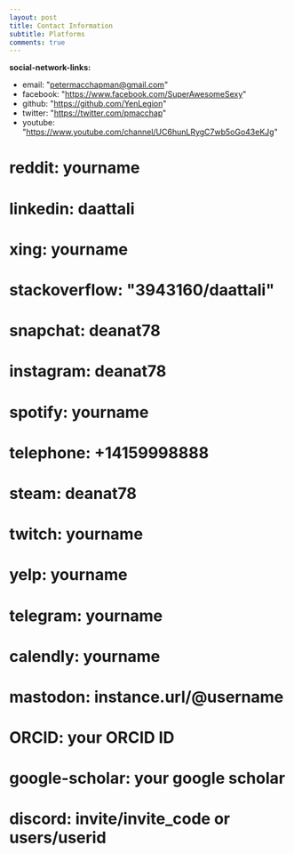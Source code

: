 ```yaml
---
layout: post
title: Contact Information
subtitle: Platforms
comments: true
---
```


**social-network-links:**
 - email: "petermacchapman@gmail.com"
 - facebook: "https://www.facebook.com/SuperAwesomeSexy"
 - github: "https://github.com/YenLegion"
 - twitter: "https://twitter.com/pmacchap"
 - youtube: "https://www.youtube.com/channel/UC6hunLRygC7wb5oGo43eKJg"


#  reddit: yourname
#  linkedin: daattali
#  xing: yourname
#  stackoverflow: "3943160/daattali"
#  snapchat: deanat78
#  instagram: deanat78
#  spotify: yourname
#  telephone: +14159998888
#  steam: deanat78
#  twitch: yourname
#  yelp: yourname
#  telegram: yourname
#  calendly: yourname
#  mastodon: instance.url/@username
#  ORCID: your ORCID ID
#  google-scholar: your google scholar
#  discord: invite/invite_code or users/userid 